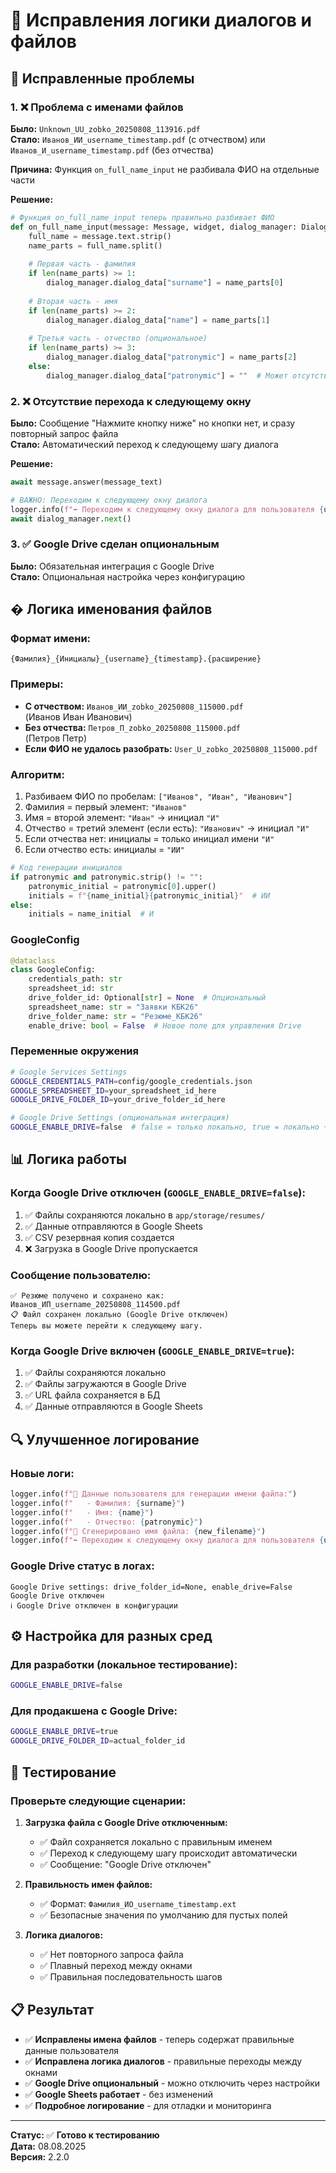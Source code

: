 # 🔧 Исправления логики диалогов и файлов

## 🎯 **Исправленные проблемы**

### 1. ❌ **Проблема с именами файлов**
**Было:** `Unknown_UU_zobko_20250808_113916.pdf`  
**Стало:** `Иванов_ИИ_username_timestamp.pdf` (с отчеством) или `Иванов_И_username_timestamp.pdf` (без отчества)

**Причина:** Функция `on_full_name_input` не разбивала ФИО на отдельные части

**Решение:**
```python
# Функция on_full_name_input теперь правильно разбивает ФИО
def on_full_name_input(message: Message, widget, dialog_manager: DialogManager, **kwargs):
    full_name = message.text.strip()
    name_parts = full_name.split()
    
    # Первая часть - фамилия
    if len(name_parts) >= 1:
        dialog_manager.dialog_data["surname"] = name_parts[0]
    
    # Вторая часть - имя  
    if len(name_parts) >= 2:
        dialog_manager.dialog_data["name"] = name_parts[1]
    
    # Третья часть - отчество (опциональное)
    if len(name_parts) >= 3:
        dialog_manager.dialog_data["patronymic"] = name_parts[2]
    else:
        dialog_manager.dialog_data["patronymic"] = ""  # Может отсутствовать
```

### 2. ❌ **Отсутствие перехода к следующему окну**
**Было:** Сообщение "Нажмите кнопку ниже" но кнопки нет, и сразу повторный запрос файла  
**Стало:** Автоматический переход к следующему шагу диалога

**Решение:**
```python
await message.answer(message_text)

# ВАЖНО: Переходим к следующему окну диалога
logger.info(f"➡️ Переходим к следующему окну диалога для пользователя {user.id}")
await dialog_manager.next()
```

### 3. ✅ **Google Drive сделан опциональным**
**Было:** Обязательная интеграция с Google Drive  
**Стало:** Опциональная настройка через конфигурацию

## � **Логика именования файлов**

### Формат имени:
`{Фамилия}_{Инициалы}_{username}_{timestamp}.{расширение}`

### Примеры:
- **С отчеством:** `Иванов_ИИ_zobko_20250808_115000.pdf`  
  (Иванов Иван Иванович)
- **Без отчества:** `Петров_П_zobko_20250808_115000.pdf`  
  (Петров Петр)
- **Если ФИО не удалось разобрать:** `User_U_zobko_20250808_115000.pdf`

### Алгоритм:
1. Разбиваем ФИО по пробелам: `["Иванов", "Иван", "Иванович"]`
2. Фамилия = первый элемент: `"Иванов"`
3. Имя = второй элемент: `"Иван"` → инициал `"И"`
4. Отчество = третий элемент (если есть): `"Иванович"` → инициал `"И"`
5. Если отчества нет: инициалы = только инициал имени `"И"`
6. Если отчество есть: инициалы = `"ИИ"`

```python
# Код генерации инициалов
if patronymic and patronymic.strip() != "":
    patronymic_initial = patronymic[0].upper()
    initials = f"{name_initial}{patronymic_initial}"  # ИИ
else:
    initials = name_initial  # И
```

### GoogleConfig
```python
@dataclass
class GoogleConfig:
    credentials_path: str
    spreadsheet_id: str
    drive_folder_id: Optional[str] = None  # Опциональный
    spreadsheet_name: str = "Заявки КБК26"
    drive_folder_name: str = "Резюме_КБК26"
    enable_drive: bool = False  # Новое поле для управления Drive
```

### Переменные окружения
```bash
# Google Services Settings
GOOGLE_CREDENTIALS_PATH=config/google_credentials.json
GOOGLE_SPREADSHEET_ID=your_spreadsheet_id_here
GOOGLE_DRIVE_FOLDER_ID=your_drive_folder_id_here

# Google Drive Settings (опциональная интеграция)
GOOGLE_ENABLE_DRIVE=false  # false = только локально, true = локально + Drive
```

## 📊 **Логика работы**

### Когда Google Drive отключен (`GOOGLE_ENABLE_DRIVE=false`):
1. ✅ Файлы сохраняются локально в `app/storage/resumes/`
2. ✅ Данные отправляются в Google Sheets
3. ✅ CSV резервная копия создается
4. ❌ Загрузка в Google Drive пропускается

### Сообщение пользователю:
```
✅ Резюме получено и сохранено как: Иванов_ИП_username_20250808_114500.pdf
📋 Файл сохранен локально (Google Drive отключен)
Теперь вы можете перейти к следующему шагу.
```

### Когда Google Drive включен (`GOOGLE_ENABLE_DRIVE=true`):
1. ✅ Файлы сохраняются локально
2. ✅ Файлы загружаются в Google Drive
3. ✅ URL файла сохраняется в БД
4. ✅ Данные отправляются в Google Sheets

## 🔍 **Улучшенное логирование**

### Новые логи:
```python
logger.info(f"👤 Данные пользователя для генерации имени файла:")
logger.info(f"   - Фамилия: {surname}")
logger.info(f"   - Имя: {name}")
logger.info(f"   - Отчество: {patronymic}")
logger.info(f"📝 Сгенерировано имя файла: {new_filename}")
logger.info(f"➡️ Переходим к следующему окну диалога для пользователя {user.id}")
```

### Google Drive статус в логах:
```
Google Drive settings: drive_folder_id=None, enable_drive=False
Google Drive отключен
ℹ️ Google Drive отключен в конфигурации
```

## ⚙️ **Настройка для разных сред**

### Для разработки (локальное тестирование):
```bash
GOOGLE_ENABLE_DRIVE=false
```

### Для продакшена с Google Drive:
```bash
GOOGLE_ENABLE_DRIVE=true
GOOGLE_DRIVE_FOLDER_ID=actual_folder_id
```

## 🧪 **Тестирование**

### Проверьте следующие сценарии:

1. **Загрузка файла с Google Drive отключенным:**
   - ✅ Файл сохраняется локально с правильным именем
   - ✅ Переход к следующему шагу происходит автоматически
   - ✅ Сообщение: "Google Drive отключен"

2. **Правильность имен файлов:**
   - ✅ Формат: `Фамилия_ИО_username_timestamp.ext`
   - ✅ Безопасные значения по умолчанию для пустых полей

3. **Логика диалогов:**
   - ✅ Нет повторного запроса файла
   - ✅ Плавный переход между окнами
   - ✅ Правильная последовательность шагов

## 📋 **Результат**

- ✅ **Исправлены имена файлов** - теперь содержат правильные данные пользователя
- ✅ **Исправлена логика диалогов** - правильные переходы между окнами
- ✅ **Google Drive опциональный** - можно отключить через настройки
- ✅ **Google Sheets работает** - без изменений
- ✅ **Подробное логирование** - для отладки и мониторинга

---
**Статус:** ✅ **Готово к тестированию**  
**Дата:** 08.08.2025  
**Версия:** 2.2.0
